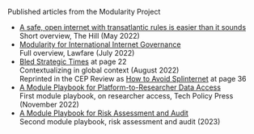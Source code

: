 Published articles from the Modularity Project
* [A safe, open internet with transatlantic rules is easier than it sounds](https://thehill.com/opinion/technology/3479764-a-safe-open-internet-with-transatlantic-rules-is-easier-than-it-sounds/)<br>Short overview, The Hill (May 2022)
* [Modularity for International Internet Governance](https://www.lawfareblog.com/modularity-international-internet-governance)<br>Full overview, Lawfare (July 2022)
* [Bled Strategic Times](https://eur04.safelinks.protection.outlook.com/?url=https%3A%2F%2Fq2s5p4q8.rocketcdn.me%2Fwp-content%2Fuploads%2F2022%2F08%2Fbsf-Times-2022_v07.pdf&data=05%7C01%7Candrea.renda%40ceps.eu%7Ca4ff2d3f34ec48cb11ef08dac6bbeae4%7Ca3f6b4024be2499f865362bf541589e2%7C0%7C0%7C638040809439037557%7CUnknown%7CTWFpbGZsb3d8eyJWIjoiMC4wLjAwMDAiLCJQIjoiV2luMzIiLCJBTiI6Ik1haWwiLCJXVCI6Mn0%3D%7C3000%7C%7C%7C&sdata=%2Fx94Kp2tzaebvHRo6vfyL344vPW9SgPHjyMZxI0LVAw%3D&reserved=0) at page 22<br>Contextualizing in global context (August 2022)<br>Reprinted in the CEP Review as [How to Avoid Splinternet](https://www.cep.si/wp-content/uploads/2022/11/CEP-Publication-Strategic-partnership-v07.pdf) at page 36
* [A Module Playbook for Platform-to-Researcher Data Access](https://techpolicy.press/a-module-playbook-for-platform-to-researcher-data-access/)<br>First module playbook, on researcher access, Tech Policy Press (November 2022)
* [A Module Playbook for Risk Assessment and Audit](https://modularityproject.org/riskassessment.pdf)<br>Second module playbook, risk assessment and audit (2023)

